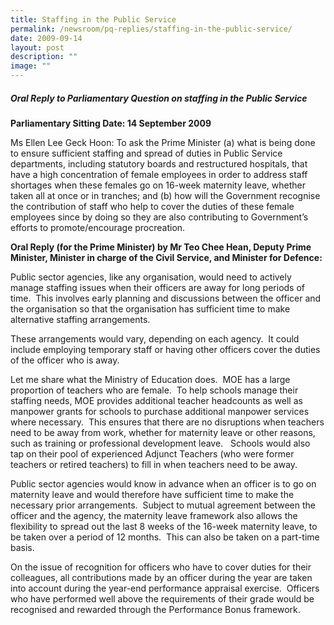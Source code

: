 ```yaml
---
title: Staffing in the Public Service
permalink: /newsroom/pq-replies/staffing-in-the-public-service/
date: 2009-09-14
layout: post
description: ""
image: ""
---
```

##### Oral Reply to Parliamentary Question on staffing in the Public Service

**Parliamentary Sitting Date: 14 September 2009**

Ms Ellen Lee Geck Hoon: To ask the Prime Minister (a) what is being done to ensure sufficient staffing and spread of duties in Public Service departments, including statutory boards and restructured hospitals, that have a high concentration of female employees in order to address staff shortages when these females go on 16-week maternity leave, whether taken all at once or in tranches; and (b) how will the Government recognise the contribution of staff who help to cover the duties of these female employees since by doing so they are also contributing to Government’s efforts to promote/encourage procreation.

**Oral Reply (for the Prime Minister) by Mr Teo Chee Hean, Deputy Prime Minister, Minister in charge of the Civil Service, and Minister for Defence:**

Public sector agencies, like any organisation, would need to actively manage staffing issues when their officers are away for long periods of time.  This involves early planning and discussions between the officer and the organisation so that the organisation has sufficient time to make alternative staffing arrangements.

These arrangements would vary, depending on each agency.  It could include employing temporary staff or having other officers cover the duties of the officer who is away.

Let me share what the Ministry of Education does.  MOE has a large proportion of teachers who are female.  To help schools manage their staffing needs, MOE provides additional teacher headcounts as well as manpower grants for schools to purchase additional manpower services where necessary.  This ensures that there are no disruptions when teachers need to be away from work, whether for maternity leave or other reasons, such as training or professional development leave.   Schools would also tap on their pool of experienced Adjunct Teachers (who were former teachers or retired teachers) to fill in when teachers need to be away.

Public sector agencies would know in advance when an officer is to go on maternity leave and would therefore have sufficient time to make the necessary prior arrangements.  Subject to mutual agreement between the officer and the agency, the maternity leave framework also allows the flexibility to spread out the last 8 weeks of the 16-week maternity leave, to be taken over a period of 12 months.  This can also be taken on a part-time basis.

On the issue of recognition for officers who have to cover duties for their colleagues, all contributions made by an officer during the year are taken into account during the year-end performance appraisal exercise.  Officers who have performed well above the requirements of their grade would be recognised and rewarded through the Performance Bonus framework.